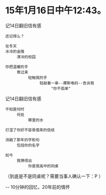 
# 15年1月16日中午12:43。

记14日翻旧信有感

	还记得么？
	
	在冬天
	冰冷的金陵
	     清冷的校园
	
	你把温暖的手
	     寄过来
	          轻触我的手
	               轻敲着一串--摩斯电码--告诉我
	                    "你不孤单"

记14日翻旧信有感

	不知是何时
	     何处
	          哪里的水
	
	打湿了你好不容易借来的信纸
	
	消融了那年的字和句
	     包括你的名字
	
	如今
	     我猜得出
	          你是我高中的同桌

（到底是不是同桌呢？需要当事人确认一下：P ）

-- 10分钟的回忆，20年前的情怀
